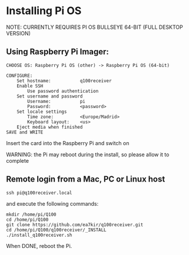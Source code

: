 # Installing Pi OS

NOTE: CURRENTLY REQUIRES PI OS BULLSEYE 64-BIT (FULL DESKTOP VERSION)

## Using Raspberry Pi Imager:

```
CHOOSE OS: Raspberry Pi OS (other) -> Raspberry Pi OS (64-bit)

CONFIGURE:
	Set hostname:			q100receiver
	Enable SSH
		Use password authentication
	Set username and password
		Username:			pi
		Password: 			<password>
	Set locale settings
		Time zone:			<Europe/Madrid>
		Keyboard layout:	<us>
	Eject media when finished
SAVE and WRITE
```

Insert the card into the Raspberry Pi and switch on

WARNING: the Pi may reboot during the install, so please allow it to complete

## Remote login from a Mac, PC or Linux host
```
ssh pi@q100receiver.local
```
and execute the following commands:
```
mkdir /home/pi/Q100
cd /home/pi/Q100
git clone https://github.com/ea7kir/q100receiver.git
cd /home/pi/Q100/q100receiver/_INSTALL
./install_q100receiver.sh
```
When DONE, reboot the Pi.
